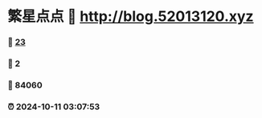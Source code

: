 # 繁星点点 :link: http://blog.52013120.xyz 
### :page_facing_up: [23](http://blog.52013120.xyz/tag.html) 
### :speech_balloon: 2 
### :hibiscus: 84060 
### :alarm_clock: 2024-10-11 03:07:53 
